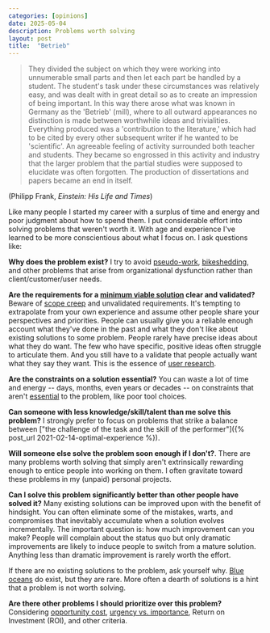 ```yaml
---
categories: [opinions]
date: 2025-05-04
description: Problems worth solving
layout: post
title:  "Betrieb"
---
```


> They divided the subject on which they were working into unnumerable small parts and then let each part be handled by a student. The student's task under these circumstances was relatively easy, and was dealt with in great detail so as to create an impression of being important. In this way there arose what was known in Germany as the 'Betrieb' (mill), where to all outward appearances no distinction is made between worthwhile ideas and trivialities. Everything produced was a 'contribution to the literature,' which had to be cited by every other subsequent writer if he wanted to be 'scientific'. An agreeable feeling of activity surrounded both teacher and students. They became so engrossed in this activity and industry that the larger problem that the partial studies were supposed to elucidate was often forgotten. The production of dissertations and papers became an end in itself.

(Philipp Frank, _Einstein: His Life and Times_)

Like many people I started my career with a surplus of time and energy and poor judgment about how to spend them. I put considerable effort into solving problems that weren't worth it. With age and experience I've learned to be more conscientious about what I focus on. I ask questions like:

**Why does the problem exist?** I try to avoid [pseudo-work](https://en.wikipedia.org/wiki/Bullshit_job), [bikeshedding](https://en.wikipedia.org/wiki/Law_of_triviality), and other problems that arise from organizational dysfunction rather than client/customer/user needs.

**Are the requirements for a [minimum viable solution](https://en.wikipedia.org/wiki/Minimum_viable_product) clear and validated?** Beware of [scope creep](https://en.wikipedia.org/wiki/Scope_creep) and unvalidated requirements.  It's tempting to extrapolate from your own experience and assume other people share your perspectives and priorities. People can usually give you a reliable enough account what they've done in the past and what they don't like about existing solutions to some problem. People rarely have precise ideas about what they do want. The few who have specific, positive ideas often struggle to articulate them. And you still have to a validate that people actually want what they say they want. This is the essence of [user research](https://en.wikipedia.org/wiki/User_Research).

**Are the constraints on a solution essential?** You can waste a lot of time and energy -- days, months, even years or decades -- on constraints that aren't [essential](https://en.wikipedia.org/wiki/Essential_complexity) to the problem, like poor tool choices.

**Can someone with less knowledge/skill/talent than me solve this problem?** I strongly prefer to focus on problems that strike a balance between ["the challenge of the task and the skill of the performer"]({% post_url 2021-02-14-optimal-experience %}).

**Will someone else solve the problem soon enough if I don't?**. There are many problems worth solving that simply aren't extrinsically rewarding enough to entice people into working on them. I often gravitate toward these problems in my (unpaid) personal projects.

**Can I solve this problem significantly better than other people have solved it?** Many existing solutions can be improved upon with the benefit of hindsight. You can often eliminate some of the mistakes, warts, and compromises that inevitably accumulate when a solution evolves incrementally. The important question is: how much improvement can you make? People will complain about the status quo but only dramatic improvements are likely to induce people to switch from a mature solution. Anything less than dramatic improvement is rarely worth the effort.

If there are no existing solutions to the problem, ask yourself why. [Blue oceans](https://en.wikipedia.org/wiki/Blue_Ocean_Strategy) do exist, but they are rare. More often a dearth of solutions is a hint that a problem is not worth solving.

**Are there other problems I should prioritize over this problem?** Considering [opportunity cost](https://en.wikipedia.org/wiki/Opportunity_cost), [urgency vs. importance](https://en.wikipedia.org/wiki/Time_management#Eisenhower_method), Return on Investment (ROI), and other criteria.
